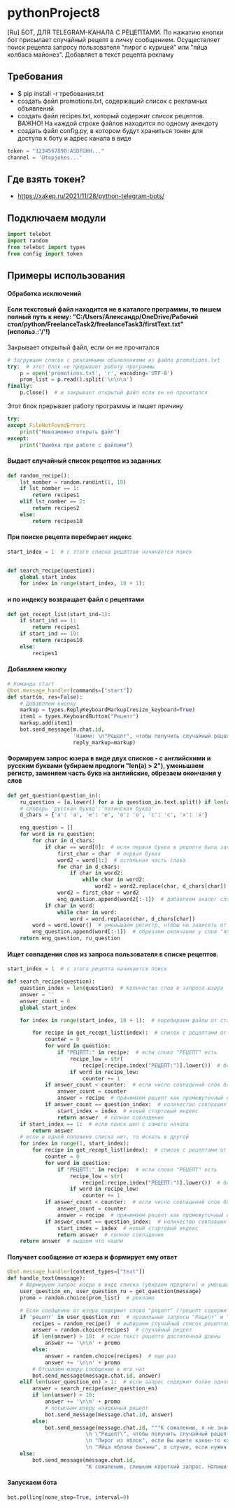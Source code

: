 # pythonProject8

[Ru] БОТ, ДЛЯ TELEGRAM-КАНАЛА С РЕЦЕПТАМИ. По нажатию кнопки бот присылает случайный рецепт в личку сообщением.
Осуществляет поиск рецепта запросу пользователя "пирог с курицей" или "яйца колбаса майонез". Добавляет в текст рецепта
рекламу

## Требования

* $ pip install -r требования.txt
* создать файл promotions.txt, содержащий список с рекламных объявлений
* создать файл recipes.txt, который содержит список рецептов. ВАЖНО! На каждой строке файлов находится по одному
  анекдоту
* создать файл config.py, в котором будут храниться токен для доступа к боту и адрес канала в виде

```python
token = "1234567890:ASDFGHH..."
channel = '@topjokes...'
```

## Где взять токен?

* https://xakep.ru/2021/11/28/python-telegram-bots/

## Подключаем модули

```python
import telebot
import random
from telebot import types
from config import token
```

## Примеры использования

#### Обработка исключений

#### Если текстовый файл находится не в каталоге программы, то пишем полный путь к нему: "C:/Users/Александр/OneDrive/Рабочий стол/python/FreelanceTask2/freelanceTask3/firstText.txt" (использ.:'/'!)

Закрывает открытый файл, если он не прочитался

```python
# Загружаем список с рекламными объявлениями из файла promotions.txt
try:  # этот блок не прерывает работу программы 
    p = open('promotions.txt', 'r', encoding='UTF-8')
    prom_list = p.read().split('\n\n\n')
finally:
    p.close()  # и закрывает открытый файл если он не прочитался
```

Этот блок прерывает работу программы и пишет причину

```python
try:
except FileNotFoundError:
    print("Невозможно открыть файл")
except:
    print("Ошибка при работе с файлами")
```

#### Выдает случайный список рецептов из заданных

```python
def random_recipe():
    lst_nomber = random.randint(1, 10)
    if lst_nomber == 1:
        return recipes1
    elif lst_nomber == 2:
        return recipes2
    else:
        return recipes10
```

#### При поиске рецепта перебирает индекс

```python
start_index = 1  # с этого списка рецептов начинается поиск


def search_recipe(question):
    global start_index
    for index in range(start_index, 10 + 1):
```

#### и по индексу возвращает файл с рецептами

```python
def get_recept_list(start_ind=1):
    if start_ind == 1:
        return recipes1
    if start_ind == 10:
        return recipes10
    else:
        recipes1
```

#### Добавляем кнопку

```python
# Команда start
@bot.message_handler(commands=["start"])
def start(m, res=False):
    # Добавляем кнопку
    markup = types.ReplyKeyboardMarkup(resize_keyboard=True)
    item1 = types.KeyboardButton("Рецепт")
    markup.add(item1)
    bot.send_message(m.chat.id,
                     'Нажми: \n"Рецепт", чтобы получить случайный рецепт или "Пирог из яблок", если Вы ищете какое-то конкретное блюдо',
                     reply_markup=markup)
```

#### Формируем запрос юзера в виде двух списков - с английскими и русским буквами (убираем предлоги "len(a) > 2"), уменьшаем регистр, заменяем часть букв на английские, обрезаем окончания у слов

```python
def get_question(question_in):
    ru_question = [a.lower() for a in question_in.text.split() if len(a) > 2]
    # словарь 'русская буква':'латинская буква'
    d_chars = {'а': 'a', 'е': 'e', 'о': 'o', 'с': 'c', 'х': 'x'}

    eng_question = []
    for word in ru_question:
        for char in d_chars:
            if char == word[0]:  # если первая буква в рецепте была заглавная, то она может быть и русской!!!
                first_char = char  # первая буква
                word2 = word[1:]  # остальная часть слова
                for char in d_chars:
                    if char in word2:
                        while char in word2:
                            word2 = word2.replace(char, d_chars[char])
                word2 = first_char + word2
                eng_question.append(word2[:-1])  # добавляем аналог слова с первой русской буквой
            if char in word:
                while char in word:
                    word = word.replace(char, d_chars[char])
        word = word.lower()  # уменьшаем регистр, чтобы не зависеть от него в поиске
        eng_question.append(word[:-1])  # обрезаем окончание у слов "яблоки" -> "яблок"
    return eng_question, ru_question
```

#### Ищет совпадения слов из запроса пользователя в списке рецептов.

```python
start_index = 1  # с этого рецепта начинается поиск

def search_recipe(question):
    question_index = len(question)  # Количество слов в запросе юзера
    answer = ''
    answer_count = 0
    global start_index

    for index in range(start_index, 10 + 1):  # перебираем файлы от старта до конца

        for recipe in get_recept_list(index):  # список с рецептами от стартового списка до конца
            counter = 0
            for word in question:
                if "РЕЦЕПТ:" in recipe:  # если слово "РЕЦЕПТ" есть
                    recipe_low = str(
                        recipe[:recipe.index("РЕЦЕПТ:")].lower())  # берем только название рецепта и ингредиенты
                    if word in recipe_low:
                        counter += 1
            if answer_count < counter:  # если число совпадений слов больше предыдущего
                answer_count = counter
                answer = recipe  # принимаем рецепт как промежуточный ответ
            if answer_count == question_index:  # количество совпавших слов соответствует запросу
                start_index = index  # новый стартовый индекс
                return answer  # полное совпадение
    if start_index == 1:  # если поиск шел с самого начала
        return answer
    # если в одной половине списка нет, то искать в другой
    for index in range(1, start_index):
        for recipe in get_recept_list(index):  # список с рецептами от стартового списка до конца
            counter = 0
            for word in question:
                if "РЕЦЕПТ:" in recipe:  # если слово "РЕЦЕПТ" есть
                    recipe_low = str(
                        recipe[:recipe.index("РЕЦЕПТ:")].lower())  # берем только название рецепта и ингредиенты
                    if word in recipe_low:
                        counter += 1
            if answer_count < counter:  # если число совпадений слов больше предыдущего
                answer_count = counter
                answer = recipe  # принимаем рецепт как промежуточный ответ
            if answer_count == question_index:  # количество совпавших слов соответствует запросу
                start_index = index  # новый стартовый индекс
                return answer  # полное совпадение
    return answer  # выдаем что нашли
```

#### Получает сообщение от юзера и формирует ему ответ

```python
@bot.message_handler(content_types=["text"])
def handle_text(message):
    # Формируем запрос юзера в виде списка (убираем предлоги) и уменьшаем регистр [английские буквы], [русские]
    user_question_en, user_question_ru = get_question(message)
    promo = random.choice(prom_list)  # реклама

    # Если сообщение от юзера содержит слово "рецепт" (!рецепт содержит английские буквы), выдает ему случайный рецепт
    if 'рецепт' in user_question_ru:  # правильные запросы "Рецепт" и "рецепт"
        recipes = random_recipe()  # выбираем случайный список рецептов
        answer = random.choice(recipes)  # случайный рецепт
        if len(answer) > 10:  # если текст рецепта достаточной длины
            answer += '\n\n' + promo
        else:
            answer = random.choice(recipes)  # еще раз
            answer += '\n\n' + promo
        # Отсылаем юзеру сообщение в его чат
        bot.send_message(message.chat.id, answer)
    elif len(user_question_en) > 1:  # если запрос содержит более одного слова
        answer = search_recipe(user_question_en)
        if len(answer) > 10:
            answer += '\n\n' + promo
            # посылаем юзеру найденный рецепт
            bot.send_message(message.chat.id, answer)
        else:
            bot.send_message(message.chat.id, """К сожалению, я не знаю таких слов. Напишите мне:
                         \n \"Рецепт\", чтобы получить случайный рецепт.
                         \n "Пирог из яблок", если Вы ищете какое-то конкретное блюдо
                         \n "Яйца яблоки бананы", в случае, если нужен совет, что приготовить из конкретных продуктов""")
    else:
        bot.send_message(message.chat.id,
                         "К сожалению, слишком короткий запрос. Напишите подробней: \"Пирог из яблок\"")
```

#### Запускаем бота

```python
bot.polling(none_stop=True, interval=0)
```
